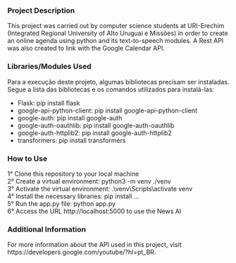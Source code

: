 <h3>Project Description</h3>
This project was carried out by computer science students at URI-Erechim (Integrated Regional University of Alto Uruguai e Missões) in order to create an online agenda using python and its text-to-speech modules. A Rest API was also created to link with the Google Calendar API.

<h3>Libraries/Modules Used</h3>
Para a execução deste projeto, algumas bibliotecas precisam ser instaladas. Segue a lista das bibliotecas e os comandos utilizados para instalá-las:<br />

- Flask: pip install flask<br />
- google-api-python-client: pip install google-api-python-client<br />
- google-auth: pip install google-auth<br />
- google-auth-oauthlib: pip install google-auth-oauthlib<br />
- google-auth-httplib2: pip install google-auth-httplib2<br />
- transformers: pip install transformers<br />

<h3>How to Use</h3>
1° Clone this repository to your local machine<br />
2° Create a virtual environment: python3 -m venv ./venv<br />
3° Activate the virtual environment: .\venv\Scripts\activate venv<br />
4° Install the necessary libraries: pip install ...<br />
5° Run the app.py file: python app.py<br />
6° Access the URL http://localhost:5000 to use the News AI<br />

<h3>Additional Information</h3>
For more information about the API used in this project, visit https://developers.google.com/youtube/?hl=pt_BR.
